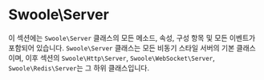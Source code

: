# Swoole\Server

이 섹션에는 `Swoole\Server` 클래스의 모든 메소드, 속성, 구성 항목 및 모든 이벤트가 포함되어 있습니다. `Swoole\Server` 클래스는 모든 비동기 스타일 서버의 기본 클래스이며, 이후 섹션의 `Swoole\Http\Server`, `Swoole\WebSocket\Server`, `Swoole\Redis\Server`는 그 하위 클래스입니다.

